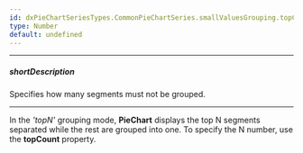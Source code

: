 ```yaml
---
id: dxPieChartSeriesTypes.CommonPieChartSeries.smallValuesGrouping.topCount
type: Number
default: undefined
---
```

---
##### shortDescription
Specifies how many segments must not be grouped.

---
In the *'topN'* grouping mode, **PieChart** displays the top N segments separated while the rest are grouped into one. To specify the N number, use the **topCount** property.